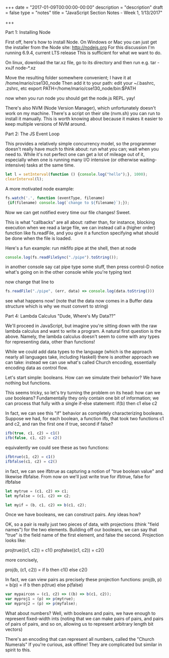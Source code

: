 +++
date = "2017-01-09T00:00:00-00:00"
description = "description"
draft = false
type = "notes"
title = "JavaScript Section Notes - Week 1, 1/13/2017"

+++


Part 1: Installing Node

First off, here's how to install Node.
On Windows or Mac you can just get the installer from the
Node site: http://nodejs.org
For this discussion I'm running 6.9.4, current LTS release
This is sufficient for what we want to do.

On linux, download the tar.xz file, go to its directory and then run e.g.
tar -xvJf node-*.xz

Move the resulting folder somewhere convenient; I have it at
/home/mario/cse130\_node
Then add it to your path: edit your ~/.bashrc, .zshrc, etc
export PATH=/home/mario/cse130_node/bin:$PATH

now when you run node you should get the node.js REPL. yay!

There's also NVM (Node Version Manager),
which unfortunately doesn't work on my machine.
There's a script on their site (nvm.sh) you can run to install it manually.
This is worth knowing about because it makes it easier to keep multiple
versions of NVM around.

Part 2: The JS Event Loop

This provides a relatively simple concurrency model, so the
programmer doesn't really have much to think about: run what you can;
wait when you need to. While it's not
perfect one can get a lot of mileage out of it, especially when one
is running many I/O intensive (or otherwise waiting-intensive)
tasks at the same time.

```js
let l = setInterval(function () {console.log("hello");}, 1000);
clearInterval(l);
```

A more motivated node example:

```js
fs.watch('.', function (eventType, filename)
 {if(filename) console.log(`change to ${filename}`);});
 ```
 
Now we can get notified every time our file changes! Sweet.

This is what "callbacks" are all about: rather than, for instance,
blocking execution when we read a large file, we can instead
call a (higher order)
function like fs.readFile, and you give it a function specifying
what should be done when the file is loaded.

Here's a fun example: run mkfifo pipe at the shell, then at node

```js
console.log(fs.readFileSync("./pipe").toString());
```

in another console say
cat pipe
type some stuff, then press control-D
notice what's going on in the other console while you're typing text

now change that line to

```js
fs.readFile("./pipe", (err, data) => console.log(data.toString()))
```

see what happens now! (note that the data now comes in a Buffer
data structure which is why we must convert to string)


Part 4: Lambda Calculus
"Dude, Where's My Data??"

We'll proceed in JavaScript, but imagine you're sitting down with the
raw lambda calculus and want to write a program. A natural first question
is the above. Namely, the lambda calculus doesn't seem to come with any
types for representing data, other than functions!

While we could add data types to the language (which is the approach
nearly all languages take, including Haskell) there is another approach
we can take: instead we can use what's called Church encoding,
essentially encoding data as control flow.

Let's start simple: booleans. How can we simulate their behavior? We
have nothing but functions.

This seems tricky, so let's try turning the problem on its head:
how can we _use_ booleans? Fundamentally they only contain one bit
of information; we can process that fully with a single if-else
statement: if(b) then c1 else c2

In fact, we can see this "if" behavior as completely characterizing booleans.
Suppose we had, for each boolean, a function ifb, that took two
functions c1 and c2, and ran the first one if true, second if false?

```js
ifb(true, c1, c2) = c1()
ifb(false, c1, c2) = c2()
```

equivalently we could see these as two functions:

```js
ifbtrue(c1, c2) = c1()
ifbfalse(c1, c2) = c2()
```

in fact, we can see ifbtrue as capturing a notion of
"true boolean value" and likewise ifbfalse. From now on we'll just
write true for ifbtrue, false for ifbfalse

```js
let mytrue = (c1, c2) => c1;
let myfalse = (c1, c2) => c2;

let myif = (b, c1, c2) => b(c1, c2);
```

Once we have booleans, we can construct pairs. Any ideas how?


OK, so a pair is really just two pieces of data, with projections
(think "field names") for the two elements. Building off our booleans,
we can say that "true" is the field name of the first element, and
false the second. Projection looks like:

projtrue((c1, c2)) = c1()
projfalse((c1, c2)) = c2()

more concisely,

proj(b, (c1, c2)) = if b then c1() else c2()

In fact, we can view pairs as precisely these projection functions:
proj(b, p) = b(p) = if b then p(true) else p(false)

```js
var mypaircon = (c1, c2) => ((b) => b(c1, c2));
var myproj1 = (p) => p(mytrue);
var myproj2 = (p) => p(myfalse);
```

What about numbers?
Well, with booleans and pairs, we have enough to represent fixed-width ints
(noting that we can make pairs of pairs, and pairs of pairs of pairs,
and so on, allowing us to represent arbitrary length bit vectors)

There's an encoding that can represent all numbers, called the "Church Numerals"
If you're curious, ask offline! They are complicated but similar in spirit to this.
